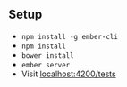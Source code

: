 ## Setup

  * `npm install -g ember-cli`
  * `npm install`
  * `bower install`
  * `ember server`
  * Visit [localhost:4200/tests](localhost:4200/tests)

